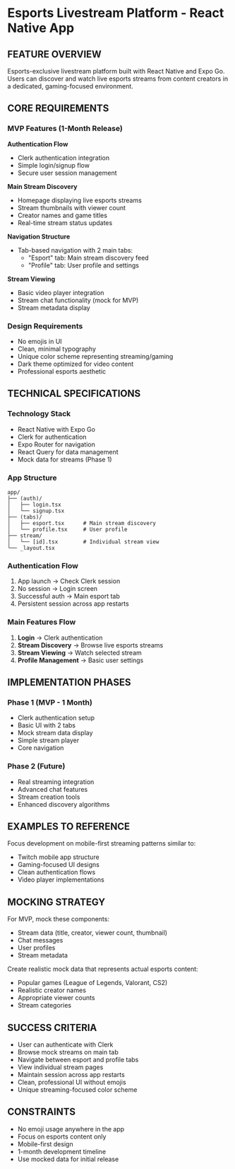 # Esports Livestream Platform - React Native App

## FEATURE OVERVIEW
Esports-exclusive livestream platform built with React Native and Expo Go. Users can discover and watch live esports streams from content creators in a dedicated, gaming-focused environment.

## CORE REQUIREMENTS

### MVP Features (1-Month Release)
**Authentication Flow**
- Clerk authentication integration
- Simple login/signup flow
- Secure user session management

**Main Stream Discovery**
- Homepage displaying live esports streams
- Stream thumbnails with viewer count
- Creator names and game titles
- Real-time stream status updates

**Navigation Structure**
- Tab-based navigation with 2 main tabs:
  - "Esport" tab: Main stream discovery feed
  - "Profile" tab: User profile and settings

**Stream Viewing**
- Basic video player integration
- Stream chat functionality (mock for MVP)
- Stream metadata display

### Design Requirements
- No emojis in UI
- Clean, minimal typography
- Unique color scheme representing streaming/gaming
- Dark theme optimized for video content
- Professional esports aesthetic

## TECHNICAL SPECIFICATIONS

### Technology Stack
- React Native with Expo Go
- Clerk for authentication
- Expo Router for navigation
- React Query for data management
- Mock data for streams (Phase 1)

### App Structure
```
app/
├── (auth)/
│   ├── login.tsx
│   └── signup.tsx
├── (tabs)/
│   ├── esport.tsx      # Main stream discovery
│   └── profile.tsx     # User profile
├── stream/
│   └── [id].tsx        # Individual stream view
└── _layout.tsx
```

### Authentication Flow
1. App launch → Check Clerk session
2. No session → Login screen
3. Successful auth → Main esport tab
4. Persistent session across app restarts

### Main Features Flow
1. **Login** → Clerk authentication
2. **Stream Discovery** → Browse live esports streams
3. **Stream Viewing** → Watch selected stream
4. **Profile Management** → Basic user settings

## IMPLEMENTATION PHASES

### Phase 1 (MVP - 1 Month)
- Clerk authentication setup
- Basic UI with 2 tabs
- Mock stream data display
- Simple stream player
- Core navigation

### Phase 2 (Future)
- Real streaming integration
- Advanced chat features
- Stream creation tools
- Enhanced discovery algorithms

## EXAMPLES TO REFERENCE
Focus development on mobile-first streaming patterns similar to:
- Twitch mobile app structure
- Gaming-focused UI designs
- Clean authentication flows
- Video player implementations

## MOCKING STRATEGY
For MVP, mock these components:
- Stream data (title, creator, viewer count, thumbnail)
- Chat messages
- User profiles
- Stream metadata

Create realistic mock data that represents actual esports content:
- Popular games (League of Legends, Valorant, CS2)
- Realistic creator names
- Appropriate viewer counts
- Stream categories

## SUCCESS CRITERIA
- User can authenticate with Clerk
- Browse mock streams on main tab
- Navigate between esport and profile tabs
- View individual stream pages
- Maintain session across app restarts
- Clean, professional UI without emojis
- Unique streaming-focused color scheme

## CONSTRAINTS
- No emoji usage anywhere in the app
- Focus on esports content only
- Mobile-first design
- 1-month development timeline
- Use mocked data for initial release